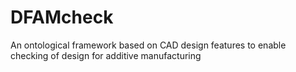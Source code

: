 # DFAMcheck
An ontological framework based on CAD design features to enable checking of design for additive manufacturing 
